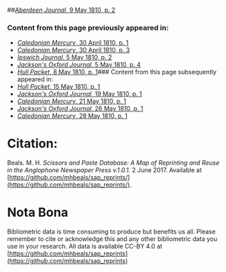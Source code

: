 ##[*Aberdeen Journal*, 9 May 1810, p. 2](https://mhbeals.github.io/sap_html/Aberdeen-Journal/Aberdeen-Journal-9-May-1810-p-2)

### Content from this page previously appeared in:
+ [*Caledonian Mercury*, 30 April 1810, p. 1](https://mhbeals.github.io/sap_html/Caledonian-Mercury/Caledonian-Mercury-30-April-1810-p-1)
+ [*Caledonian Mercury*, 30 April 1810, p. 3](https://mhbeals.github.io/sap_html/Caledonian-Mercury/Caledonian-Mercury-30-April-1810-p-3)
+ [*Ipswich Journal*, 5 May 1810, p. 2](https://mhbeals.github.io/sap_html/Ipswich-Journal/Ipswich-Journal-5-May-1810-p-2)
+ [*Jackson's Oxford Journal*, 5 May 1810, p. 4](https://mhbeals.github.io/sap_html/Jackson's-Oxford-Journal/Jackson's-Oxford-Journal-5-May-1810-p-4)
+ [*Hull Packet*, 8 May 1810, p. 1](https://mhbeals.github.io/sap_html/Hull-Packet/Hull-Packet-8-May-1810-p-1)### Content from this page subsequently appeared in:
+ [*Hull Packet*, 15 May 1810, p. 1](https://mhbeals.github.io/sap_html/Hull-Packet/Hull-Packet-15-May-1810-p-1)
+ [*Jackson's Oxford Journal*, 19 May 1810, p. 1](https://mhbeals.github.io/sap_html/Jackson's-Oxford-Journal/Jackson's-Oxford-Journal-19-May-1810-p-1)
+ [*Caledonian Mercury*, 21 May 1810, p. 1](https://mhbeals.github.io/sap_html/Caledonian-Mercury/Caledonian-Mercury-21-May-1810-p-1)
+ [*Jackson's Oxford Journal*, 26 May 1810, p. 1](https://mhbeals.github.io/sap_html/Jackson's-Oxford-Journal/Jackson's-Oxford-Journal-26-May-1810-p-1)
+ [*Caledonian Mercury*, 28 May 1810, p. 1](https://mhbeals.github.io/sap_html/Caledonian-Mercury/Caledonian-Mercury-28-May-1810-p-1)
                    
# Citation: 

Beals. M. H. *Scissors and Paste Database: A Map of Reprinting and Reuse in the Anglophone Newspaper Press v.1.0.1.* 2 June 2017. Available at [https://github.com/mhbeals/sap_reprints/](https://github.com/mhbeals/sap_reprints/). 
                    
# Nota Bona

Bibliometric data is time consuming to produce but benefits us all. Please remember to cite or acknowledge this and any other bibliometric data you use in your research. All data is available CC-BY 4.0 at [https://github.com/mhbeals/sap_reprints](https://github.com/mhbeals/sap_reprints)
